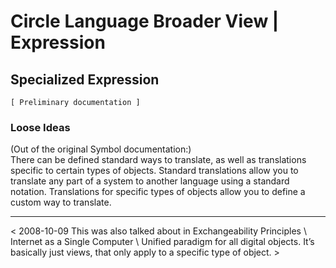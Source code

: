 ﻿Circle Language Broader View | Expression
=========================================

Specialized Expression 
----------------------

`[ Preliminary documentation ]`

### Loose Ideas

(Out of the original Symbol documentation:)  
There can be defined standard ways to translate, as well as translations specific to certain types of objects. Standard translations allow you to translate any part of a system to another language using a standard notation. Translations for specific types of objects allow you to define a custom way to translate.

-----

< 2008-10-09 This was also talked about in Exchangeability Principles \ Internet as a Single Computer \ Unified paradigm for all digital objects. It’s basically just views, that only apply to a specific type of object. >
